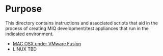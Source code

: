 # Purpose

This directory contains instructions and associated scripts that aid in the process of creating
MIQ development/test appliances that run in the indicated environment.

- [MAC OSX under VMware Fusion](MAC/README.md)
- LINUX TBD
